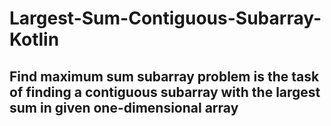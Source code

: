 # Largest-Sum-Contiguous-Subarray-Kotlin

Find maximum sum subarray problem is the task of finding a contiguous subarray with the largest sum in given one-dimensional array
---
